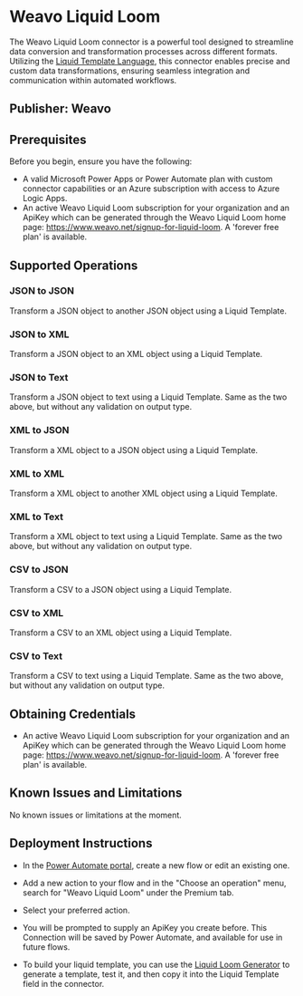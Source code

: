 # Weavo Liquid Loom
The Weavo Liquid Loom connector is a powerful tool designed to streamline data conversion and transformation processes across different formats. Utilizing the [Liquid Template Language](https://shopify.github.io/liquid/), this connector enables precise and custom data transformations, ensuring seamless integration and communication within automated workflows.

## Publisher: Weavo

## Prerequisites
Before you begin, ensure you have the following:

- A valid Microsoft Power Apps or Power Automate plan with custom connector capabilities or an Azure subscription with access to Azure Logic Apps.
- An active Weavo Liquid Loom subscription for your organization and an ApiKey which can be generated through the Weavo Liquid Loom home page: https://www.weavo.net/signup-for-liquid-loom. A 'forever free plan' is available.

## Supported Operations

### JSON to JSON
Transform a JSON object to another JSON object using a Liquid Template.

### JSON to XML
Transform a JSON object to an XML object using a Liquid Template.

### JSON to Text
Transform a JSON object to text using a Liquid Template. Same as the two above, but without any validation on output type.

### XML to JSON
Transform a XML object to a JSON object using a Liquid Template.

### XML to XML
Transform a XML object to another XML object using a Liquid Template.

### XML to Text
Transform a XML object to text using a Liquid Template. Same as the two above, but without any validation on output type.

### CSV to JSON
Transform a CSV to a JSON object using a Liquid Template.

### CSV to XML
Transform a CSV to an XML object using a Liquid Template.

### CSV to Text
Transform a CSV to text using a Liquid Template. Same as the two above, but without any validation on output type.

## Obtaining Credentials
- An active Weavo Liquid Loom subscription for your organization and an ApiKey which can be generated through the Weavo Liquid Loom home page: https://www.weavo.net/signup-for-liquid-loom. A 'forever free plan' is available.

## Known Issues and Limitations
No known issues or limitations at the moment.

## Deployment Instructions
* In the [Power Automate portal](https://make.powerautomate.com/), create a new flow or edit an existing one. 

* Add a new action to your flow and in the "Choose an operation" menu, search for "Weavo Liquid Loom" under the Premium tab. 

* Select your preferred action.

* You will be prompted to supply an ApiKey you create before. This Connection will be saved by Power Automate, and available for use in future flows.

* To build your liquid template, you can use the [Liquid Loom Generator](https://www.weavo.dev) to generate a template, test it, and then copy it into the Liquid Template field in the connector.
